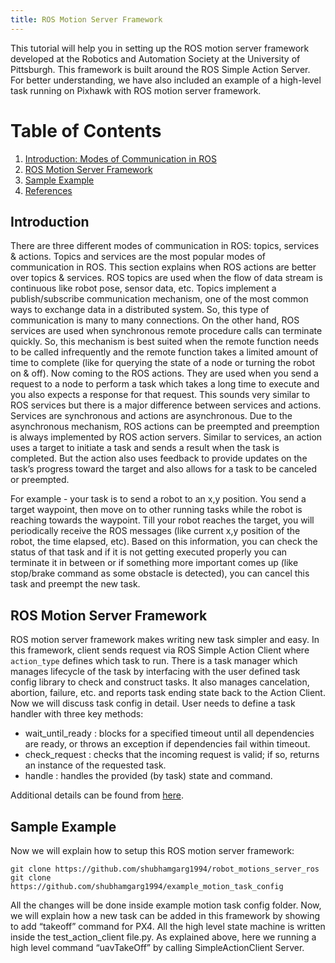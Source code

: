 ```yaml
---
title: ROS Motion Server Framework
---
```

This tutorial will help you in setting up the ROS motion server framework developed at the Robotics and Automation Society at the University of Pittsburgh. This framework is built around the ROS Simple Action Server. For better understanding, we have also included an example of a high-level task running on Pixhawk with ROS motion server framework.

# Table of Contents
1. [Introduction: Modes of Communication in ROS](#Introduction)
2. [ROS Motion Server Framework](#ROS-Motion-Server-Framework)
3. [Sample Example](#Sample-Example)
5. [References](#References)

## Introduction
There are three different modes of communication in ROS: topics, services & actions. Topics and services are the most popular modes of communication in ROS. This section explains when ROS actions are better over topics & services. 
ROS topics are used when the flow of data stream is continuous like robot pose, sensor data, etc. Topics implement a publish/subscribe communication mechanism, one of the most common ways to exchange data in a distributed system. So, this type of communication is many to many connections.
On the other hand, ROS services are used when synchronous remote procedure calls can terminate quickly. So, this mechanism is best suited when the remote function needs to be called infrequently and the remote function takes a limited amount of time to complete (like for querying the state of a node or turning the robot on & off).
Now coming to the ROS actions. They are used when you send a request to a node to perform a task which takes a long time to execute and you also expects a response for that request.  This sounds very similar to ROS services but there is a major difference between services and actions. Services are synchronous and actions are asynchronous. Due to the asynchronous mechanism, ROS actions can be preempted and preemption is always implemented by ROS action servers. Similar to services, an action uses a target to initiate a task and sends a result when the task is completed. But the action also uses feedback to provide updates on the task’s progress toward the target and also allows for a task to be canceled or preempted. 
 
For example - your task is to send a robot to an x,y position. You send a target waypoint, then move on to other running tasks while the robot is reaching towards the waypoint. Till your robot reaches the target, you will periodically receive the ROS messages (like current x,y position of the robot, the time elapsed, etc). Based on this information, you can check the status of that task and if it is not getting executed properly you can terminate it in between or if something more important comes up (like stop/brake command as some obstacle is detected), you can cancel this task and preempt the new task.
 
## ROS Motion Server Framework
ROS motion server framework makes writing new task simpler and easy. In this framework, client sends request via ROS Simple Action Client where `action_type` defines which task to run. There is a task manager which manages lifecycle of the task by interfacing with the user defined task config library to check and construct tasks.  It also manages cancelation, abortion, failure, etc. and reports task ending state back to the Action Client.<br />
Now we will discuss task config in detail. User needs to define a task handler with three key methods:
- wait_until_ready : blocks for a specified timeout until all dependencies are ready, or throws an exception if dependencies fail within timeout.<br />
- check_request : checks that the incoming request is valid; if so, returns an instance of the requested task. <br />
- handle : handles the provided (by task) state and command. <br />

Additional details can be found from [here](https://github.com/asaba96/robot_motions_server_ros).

## Sample Example
Now we will explain how to setup this ROS motion server framework:
```
git clone https://github.com/shubhamgarg1994/robot_motions_server_ros 
git clone https://github.com/shubhamgarg1994/example_motion_task_config
```
All the changes will be done inside example motion task config folder. Now, we will explain how a new task can be added in this framework by showing to add “takeoff” command for PX4.
All the high level state machine is written inside the test_action_client file.py. As explained above, here we running a high level  command “uavTakeOff” by calling SimpleActionClient Server.

